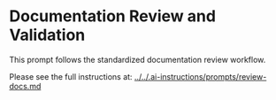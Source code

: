 # Documentation Review and Validation

This prompt follows the standardized documentation review workflow.

Please see the full instructions at: [../../.ai-instructions/prompts/review-docs.md](../../.ai-instructions/prompts/review-docs.md)
